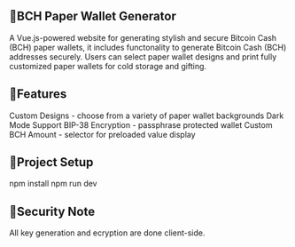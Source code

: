 ## 🧾BCH Paper Wallet Generator
A Vue.js-powered website for generating stylish and secure Bitcoin Cash (BCH) paper wallets, it includes functonality to generate Bitcoin Cash (BCH) addresses securely. Users can select paper wallet designs and print fully customized paper wallets for cold storage and gifting.

## 🚀Features
Custom Designs - choose from a variety of paper wallet backgrounds
Dark Mode Support
BIP-38 Encryption - passphrase protected wallet
Custom BCH Amount - selector for preloaded value display

## 🔧Project Setup
npm install
npm run dev

## 🔐Security Note
All key generation and ecryption are done client-side.
